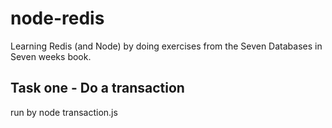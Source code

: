 node-redis
==========

Learning Redis (and Node) by doing exercises from the Seven Databases in Seven weeks book.

Task one - Do a transaction
---
run by node transaction.js